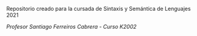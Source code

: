 Repositorio creado para la cursada de Sintaxis y Semántica de Lenguajes 2021

_Profesor Santiago Ferreiros Cabrera - Curso K2002_
